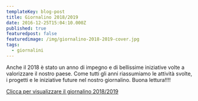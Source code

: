 ```yaml
---
templateKey: blog-post
title: Giornalino 2018/2019
date: 2016-12-25T15:04:10.000Z
published: true
featuredpost: false
featuredimage: /img/giornalino-2018-2019-cover.jpg
tags:
  - giornalini
---
```


<!-- ![giornalino 2018-2019](./img/giornalino-2018-2019-cover.jpg) -->
Anche il 2018 è stato un anno di impegno e di bellissime iniziative volte a valorizzare il nostro paese.
Come tutti gli anni riassumiamo le attività svolte, i progetti e le iniziative future nel nostro giornalino. Buona lettura!!!!

[Clicca per visualizzare il giornalino 2018/2019](https://drive.google.com/open?id=19CNwIUkSoG7aFF7vL9sVUm_13Wcrm1s9)